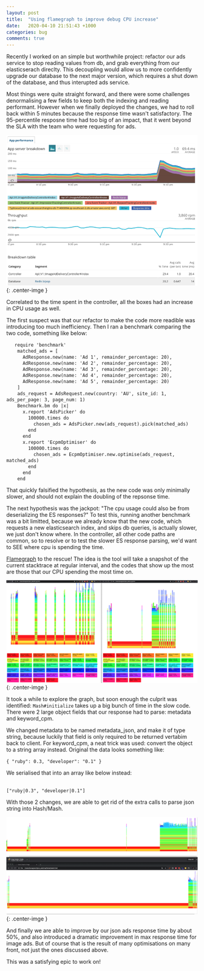 ```yaml
---
layout: post
title:  "Using flamegraph to improve debug CPU increase"
date:   2020-04-10 21:51:43 +1000
categories: bug
comments: true
---
```


Recently I worked on an simple but worthwhile project: refactor our ads service to stop reading values from db, and
grab everything from our elasticserach direclty. This decoupling would allow us to more confidently upgrade our database to the next major version,
which requires a shut down of the database, and thus interupted ads service.

Most things were quite straight forward, and there were some challenges denormalising a few fields to keep both the indexing and reading performant.
However when we finally deployed the changes, we had to roll back within 5 minutes because the response time wasn't satisfactory. The 95-percentile
resposne time had too big of an impact, that it went beyond the SLA with the team who were requesting for ads.

![response-time-increase](/images/response-time-increase.png){: .center-imge }

Correlated to the time spent in the controller, all the boxes had an increase in CPU usage as well.

The first suspect was that our refactor to make the code more readible was introducing too much inefficiency. Then I ran a benchmark comparing
the two code, something like below:

```
   require 'benchmark'
    matched_ads = [
      AdResponse.new(name: 'Ad 1', remainder_percentage: 20),
      AdResponse.new(name: 'Ad 2', remainder_percentage: 20),
      AdResponse.new(name: 'Ad 3', remainder_percentage: 20),
      AdResponse.new(name: 'Ad 4', remainder_percentage: 20),
      AdResponse.new(name: 'Ad 5', remainder_percentage: 20)
    ]
    ads_request = AdsRequest.new(country: 'AU', site_id: 1, ads_per_page: 3, page_num: 1)
    Benchmark.bm do |x|
      x.report 'AdsPicker' do
        100000.times do
          chosen_ads = AdsPicker.new(ads_request).pick(matched_ads)
        end
      end
      x.report 'EcpmOptimiser' do
        100000.times do
          chosen_ads = EcpmOptimiser.new.optimise(ads_request, matched_ads)
        end
      end
    end
```

That quickly falsified the hypothesis, as the new code was only minimally slower, and should not explain the doubling of the repsonse time.

The next hypothesis was the jackpot: "The cpu usage could also be from deserializing the ES responses?"
To test this, running another benchmark was a bit limitted, because we already know that the new code,
which requests a new elasticsearch index, and skips db queries, is actually slower, we just don't know where.
In the controller, all other code paths are common, so to resolve or to test the slower ES response parsing, we'd want to SEE where cpu is spending
the time.

[Flamegraph](https://github.com/SamSaffron/flamegraph) to the rescue! The idea is the tool will take a snapshot of the current stacktrace
at regular interval, and the codes that show up the most are those that our CPU spending the most time on.

![flamegraph-comparison](/images/flamegraph-comparison.png){: .center-imge }

It took a while to explore the graph, but soon enough the culprit was identified: `Mash#initialize` takes up a big bunch of time in the slow code.
There were 2 large object fields that our response had to parse: metadata and keyword_cpm.

We changed metadata to be named metadata_json, and make it of type string, because luckily that field is only required to be returned vertabim back to client.
For keyword_cpm, a neat trick was used: convert the object to a string array instead. Original the data looks something like:
```
{ "ruby": 0.3, "developer": "0.1" }
```
We serialised that into an array like below instead:
```

["ruby|0.3", "developer|0.1"]
```

With those 2 changes, we are able to get rid of the extra calls to parse json string into Hash/Mash.

![flamegraph-comparison-improved](/images/flamegraph-comparison-improved.png){: .center-imge }

And finally we are able to improve by our json ads response time by about 50%, and also introduced a dramatic improvement in max response
time for image ads. But of course that is the result of many optimisations on many front, not just the ones discussed above.

This was a satisfying epic to work on!

